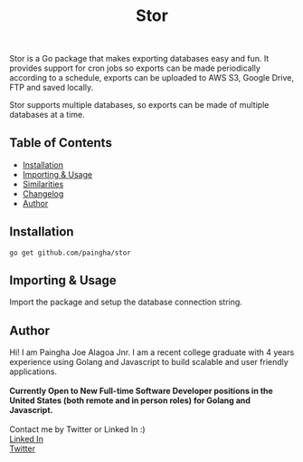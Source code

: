 <h1 align="center"> Stor </h1> <br>

Stor is a Go package that makes exporting databases easy and fun. It provides support for cron jobs so exports can be made periodically according to a schedule, exports can be uploaded to AWS S3, Google Drive, FTP and saved locally.

Stor supports multiple databases, so exports can be made of multiple databases at a time. 


## Table of Contents

* [Installation](#installation)
* [Importing & Usage](#usage)
* [Similarities](#similarities)
* [Changelog](#chanelog)
* [Author](#author)
  
## Installation

```
go get github.com/paingha/stor
```

## Importing & Usage

Import the package and setup the database connection string.

## Author

Hi! I am Paingha Joe Alagoa Jnr. I am a recent college graduate with 4 years experience using Golang and Javascript to build scalable and user friendly applications.
<br/>
<br />
<strong>Currently Open to New Full-time Software Developer positions in the United States (both remote and in person roles) for Golang and Javascript. </strong>
<br />
<br />
Contact me by Twitter or Linked In :)
<br/>
[Linked In](https://www.linkedin.com/in/paingha-alagoa-joe/)
<br />
[Twitter](https://twitter.com/painghajnr)